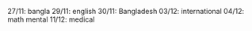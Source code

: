 27/11: bangla
29/11: english
30/11: Bangladesh 
03/12: international
04/12: math mental
11/12: medical